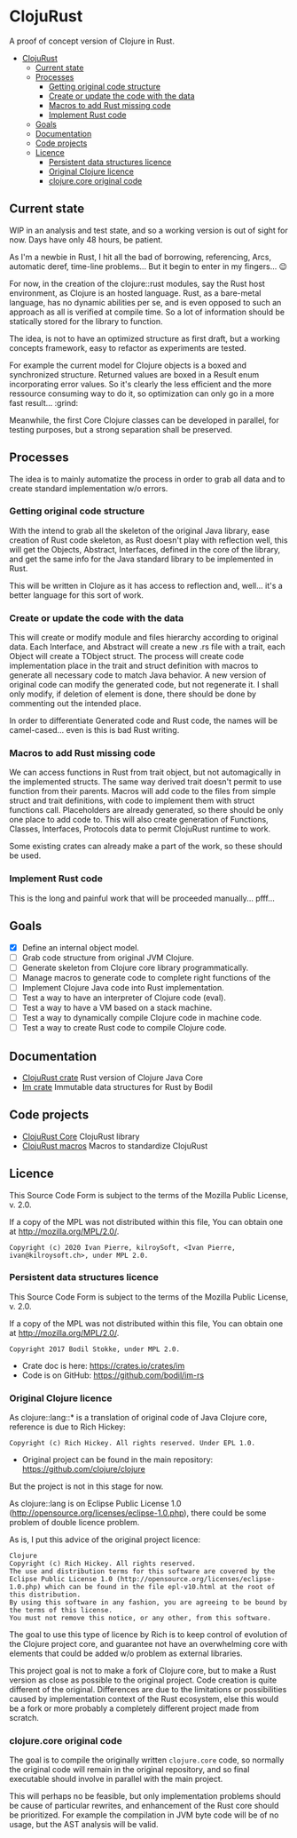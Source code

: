 # ClojuRust
A proof of concept version of Clojure in Rust.

<!-- TOC -->

- [ClojuRust](#clojurust)
    - [Current state](#current-state)
    - [Processes](#processes)
        - [Getting original code structure](#getting-original-code-structure)
        - [Create or update the code with the data](#create-or-update-the-code-with-the-data)
        - [Macros to add Rust missing code](#macros-to-add-rust-missing-code)
        - [Implement Rust code](#implement-rust-code)
    - [Goals](#goals)
    - [Documentation](#documentation)
    - [Code projects](#code-projects)
    - [Licence](#licence)
        - [Persistent data structures licence](#persistent-data-structures-licence)
        - [Original Clojure licence](#original-clojure-licence)
        - [clojure.core original code](#clojurecore-original-code)

<!-- /TOC -->

## Current state
WIP in an analysis and test state, and so a working version is out of sight for now. Days have only 48 hours, be patient.

As I'm a newbie in Rust, I hit all the bad of borrowing, referencing, Arcs, automatic deref, time-line problems... But it begin to enter in my fingers... :wink:

For now, in the creation of the clojure::rust modules, say the Rust host environment, as Clojure is an hosted language. Rust, as a bare-metal language, has no dynamic abilities per se, and is even opposed to such an approach as all is verified at compile time. So a lot of information should be statically stored for the library to function.

The idea, is not to have an optimized structure as first draft, but a working concepts framework, easy to refactor as experiments are tested.

For example the current model for Clojure objects is a boxed and synchronized structure. Returned values are boxed in a Result enum incorporating error values. So it's clearly the less efficient and the more ressource consuming way to do it, so optimization can only go in a more fast result... :grind:

Meanwhile, the first Core Clojure classes can be developed in parallel, for testing purposes, but a strong separation shall be preserved.

## Processes
The idea is to mainly automatize the process in order to grab all data and to create standard implementation w/o errors.

### Getting original code structure
With the intend to grab all the skeleton of the original Java library, ease creation of Rust code skeleton, as Rust doesn't play with reflection well, this will get the Objects, Abstract, Interfaces, defined in the core of the library, and get the same info for the Java standard library to be implemented in Rust.

This will be written in Clojure as it has access to reflection and, well... it's a better language for this sort of work.

### Create or update the code with the data
This will create or modify module and files hierarchy according to original data. Each Interface, and Abstract will create a new .rs file with a trait, each Object will create a TObject struct. The process will create code implementation place in the trait and struct definition with macros to generate all necessary code to match Java behavior. A new version of original code can modify the generated code, but not regenerate it. I shall only modify, if deletion of element is done, there should be done by commenting out the intended place.

In order to differentiate Generated code and Rust code, the names will be camel-cased... even is this is bad Rust writing. 

### Macros to add Rust missing code
We can access functions in Rust from trait object, but not automagically in the implemented structs. The same way derived trait doesn't permit to use function from their parents. Macros will add code to the files from simple struct and trait definitions, with code to implement them with struct functions call. Placeholders are already generated, so there should be only one place to add code to. This will also create generation of Functions, Classes, Interfaces, Protocols data to permit ClojuRust runtime to work.

Some existing crates can already make a part of the work, so these should be used.

### Implement Rust code
This is the long and painful work that will be proceeded manually... pfff...

## Goals
* [X] Define an internal object model.
* [ ] Grab code structure from original JVM Clojure. 
* [ ] Generate skeleton from Clojure core library programmatically.
* [ ] Manage macros to generate code to complete right functions of the 
* [ ] Implement Clojure Java code into Rust implementation.
* [ ] Test a way to have an interpreter of Clojure code (eval).
* [ ] Test a way to have a VM based on a stack machine.
* [ ] Test a way to dynamically compile Clojure code in machine code.
* [ ] Test a way to create Rust code to compile Clojure code.

## Documentation
* [ClojuRust crate](https://clojurust.github.io/clojurust.doc/clojurust/) Rust version of Clojure Java Core
* [Im crate](https://clojurust.github.io/clojurust.doc/im/) Immutable data structures for Rust by Bodil

## Code projects
* [ClojuRust Core](https://github.com/clojurust/clojurust) ClojuRust library
* [ClojuRust macros](https://github.com/clojurust/clojurust-macros) Macros to standardize ClojuRust


## Licence
This Source Code Form is subject to the terms of the Mozilla Public License, v. 2.0. 

If a copy of the MPL was not distributed within this file, You can obtain one at http://mozilla.org/MPL/2.0/.

    Copyright (c) 2020 Ivan Pierre, kilroySoft, <Ivan Pierre, ivan@kilroysoft.ch>, under MPL 2.0.

### Persistent data structures licence
This Source Code Form is subject to the terms of the Mozilla Public License, v. 2.0. 

If a copy of the MPL was not distributed within this file, You can obtain one at http://mozilla.org/MPL/2.0/.

    Copyright 2017 Bodil Stokke, under MPL 2.0.

* Crate doc is here: https://crates.io/crates/im
* Code is on GitHub: https://github.com/bodil/im-rs

### Original Clojure licence
As clojure::lang::* is a translation of original code of Java Clojure core, reference is due to Rich Hickey:

    Copyright (c) Rich Hickey. All rights reserved. Under EPL 1.0.

* Original project can be found in the main repository: https://github.com/clojure/clojure

But the project is not in this stage for now.

As clojure::lang is on Eclipse Public License 1.0 (http://opensource.org/licenses/eclipse-1.0.php), there could be some problem of double licence problem.

As is, I put this advice of the original project licence:

    Clojure
    Copyright (c) Rich Hickey. All rights reserved.
    The use and distribution terms for this software are covered by the Eclipse Public License 1.0 (http://opensource.org/licenses/eclipse-1.0.php) which can be found in the file epl-v10.html at the root of this distribution.
    By using this software in any fashion, you are agreeing to be bound by the terms of this license.
    You must not remove this notice, or any other, from this software.

The goal to use this type of licence by Rich is to keep control of evolution of the Clojure project core, and guarantee not have an overwhelming core with elements that could be added w/o problem as external libraries.

This project goal is not to make a fork of Clojure core, but to make a Rust version as close as possible to the original project. Code creation is quite different of the original. Differences are due to the limitations or possibilities caused by implementation context of the Rust ecosystem, else this would be a fork or more probably a completely different project made from scratch.

### clojure.core original code
The goal is to compile the originally written `clojure.core` code, so normally the original code will remain in the original repository, and so final executable should involve in parallel with the main project.

This will perhaps no be feasible, but only implementation problems should be cause of particular rewrites, and enhancement of the Rust core should be prioritized. For example the compilation in JVM byte code will be of no usage, but the AST analysis will be valid.
